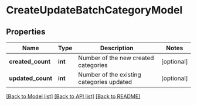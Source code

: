 # CreateUpdateBatchCategoryModel

## Properties
Name | Type | Description | Notes
------------ | ------------- | ------------- | -------------
**created_count** | **int** | Number of the new created categories | [optional] 
**updated_count** | **int** | Number of the existing categories updated | [optional] 

[[Back to Model list]](../README.md#documentation-for-models) [[Back to API list]](../README.md#documentation-for-api-endpoints) [[Back to README]](../README.md)



